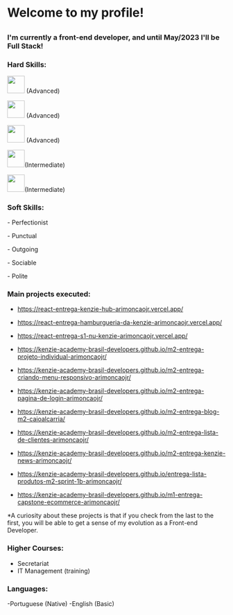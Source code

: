 <h1> Welcome to my profile! </h1>

<h2 My name is Ariosvaldo Rodrigues Monção Júnior (but can call me Ari), I live in Teresina - PI, the city where there is a sun for every inhabitant. </h2>

<h3> I'm currently a front-end developer, and until May/2023 I'll be Full Stack! </h3>



<div>

<h3>Hard Skills:</h3>

<p><img width="40" height="40" src="httdivs://cdn.jsdelivr.net/gh/devicons/devicon/icons/html5/html5-original-wordmark.svg" /> (Advanced)</p>

<p><img width="40" height="40" src="https://cdn.jsdelivr.net/gh/devicons/devicon/icons/css3/css3-original-wordmark.svg" /> (Advanced)</p>
          
<p><img width="40" height="40" src="https://cdn.jsdelivr.net/gh/devicons/devicon/icons/javascript/javascript-plain.svg" /> (Advanced)</p>

<p><img width="40" height="40" src="https://cdn.jsdelivr.net/gh/devicons/devicon/icons/react/react-original-wordmark.svg" />(Intermediate)</p>

<p><img width="40" height="40" src="https://cdn.jsdelivr.net/gh/devicons/devicon/icons/git/git-plain-wordmark.svg" />(Intermediate)</p>

</div>

<div>

<h3>Soft Skills:</h3>

 <p>- Perfectionist</p>
 <p>- Punctual </p>
 <p>- Outgoing </p>
 <p>- Sociable</p>
 <p>- Polite</p>

</div>

### Main projects executed:

- https://react-entrega-kenzie-hub-arimoncaojr.vercel.app/

- https://react-entrega-hamburgueria-da-kenzie-arimoncaojr.vercel.app/

- https://react-entrega-s1-nu-kenzie-arimoncaojr.vercel.app/

- https://kenzie-academy-brasil-developers.github.io/m2-entrega-projeto-individual-arimoncaojr/

- https://kenzie-academy-brasil-developers.github.io/m2-entrega-criando-menu-responsivo-arimoncaojr/

- https://kenzie-academy-brasil-developers.github.io/m2-entrega-pagina-de-login-arimoncaojr/

- https://kenzie-academy-brasil-developers.github.io/m2-entrega-blog-m2-caioalcarria/

- https://kenzie-academy-brasil-developers.github.io/m2-entrega-lista-de-clientes-arimoncaojr/

- https://kenzie-academy-brasil-developers.github.io/m2-entrega-kenzie-news-arimoncaojr/

- https://kenzie-academy-brasil-developers.github.io/entrega-lista-produtos-m2-sprint-1b-arimoncaojr/

- https://kenzie-academy-brasil-developers.github.io/m1-entrega-capstone-ecommerce-arimoncaojr/

*A curiosity about these projects is that if you check from the last to the first, you will be able to get a sense of my evolution as a Front-end Developer.

### Higher Courses:
- Secretariat
- IT Management (training)

### Languages:
-Portuguese (Native)
-English (Basic)
